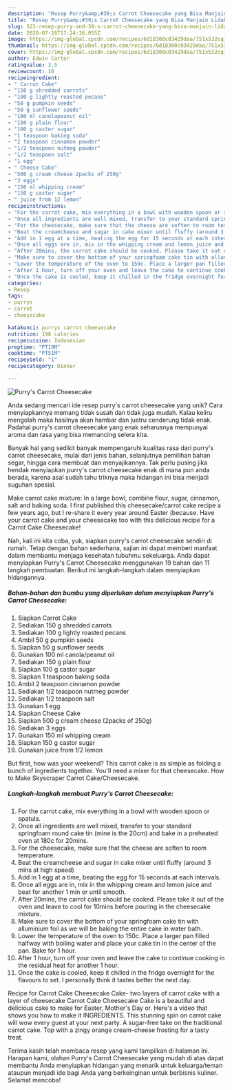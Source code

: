 ```yaml
---
description: "Resep Purry&amp;#39;s Carrot Cheesecake yang Bisa Manjain Lidah"
title: "Resep Purry&amp;#39;s Carrot Cheesecake yang Bisa Manjain Lidah"
slug: 323-resep-purry-and-39-s-carrot-cheesecake-yang-bisa-manjain-lidah
date: 2020-07-16T17:24:16.055Z
image: https://img-global.cpcdn.com/recipes/6d18300c03429daa/751x532cq70/purrys-carrot-cheesecake-recipe-main-photo.jpg
thumbnail: https://img-global.cpcdn.com/recipes/6d18300c03429daa/751x532cq70/purrys-carrot-cheesecake-recipe-main-photo.jpg
cover: https://img-global.cpcdn.com/recipes/6d18300c03429daa/751x532cq70/purrys-carrot-cheesecake-recipe-main-photo.jpg
author: Edwin Carter
ratingvalue: 3.5
reviewcount: 10
recipeingredient:
- " Carrot Cake"
- "150 g shredded carrots"
- "100 g lightly roasted pecans"
- "50 g pumpkin seeds"
- "50 g sunflower seeds"
- "100 ml canolapeanut oil"
- "150 g plain flour"
- "100 g castor sugar"
- "1 teaspoon baking soda"
- "2 teaspoon cinnamon powder"
- "1/2 teaspoon nutmeg powder"
- "1/2 teaspoon salt"
- "1 egg"
- " Cheese Cake"
- "500 g cream cheese 2packs of 250g"
- "3 eggs"
- "150 ml whipping cream"
- "150 g castor sugar"
- " juice from 12 lemon"
recipeinstructions:
- "For the carrot cake, mix everything in a bowl with wooden spoon or spatula."
- "Once all ingredients are well mixed, transfer to your standard springfoam round cake tin (mine is the 20cm) and bake in a preheated oven at 180c for 20mins."
- "For the cheesecake, make sure that the cheese are soften to room temperature."
- "Beat the creamcheese and sugar in cake mixer until fluffy (around 3 mins at high speed)"
- "Add in 1 egg at a time, beating the egg for 15 seconds at each intervals."
- "Once all eggs are in, mix in the whipping cream and lemon juice and beat for another 1 min or until smooth."
- "After 20mins, the carrot cake should be cooked. Please take it out of the oven and leave to cool for 10mins before pouring in the cheesecake mixture."
- "Make sure to cover the bottom of your springfoam cake tin with alluminium foil as we will be baking the entire cake in water bath."
- "Lower the temperature of the oven to 150c. Place a larger pan filled halfway with boiling water and place your cake tin in the center of the pan. Bake for 1 hour."
- "After 1 hour, turn off your oven and leave the cake to continue cooking in the residual heat for another 1 hour."
- "Once the cake is cooled, keep it chilled in the fridge overnight for the flavours to set. I personally think it tastes better the next day."
categories:
- Resep
tags:
- purrys
- carrot
- cheesecake

katakunci: purrys carrot cheesecake 
nutrition: 198 calories
recipecuisine: Indonesian
preptime: "PT19M"
cooktime: "PT51M"
recipeyield: "1"
recipecategory: Dinner

---
```



![Purry&#39;s Carrot Cheesecake](https://img-global.cpcdn.com/recipes/6d18300c03429daa/751x532cq70/purrys-carrot-cheesecake-recipe-main-photo.jpg)

Anda sedang mencari ide resep purry&#39;s carrot cheesecake yang unik? Cara menyiapkannya memang tidak susah dan tidak juga mudah. Kalau keliru mengolah maka hasilnya akan hambar dan justru cenderung tidak enak. Padahal purry&#39;s carrot cheesecake yang enak seharusnya mempunyai aroma dan rasa yang bisa memancing selera kita.

Banyak hal yang sedikit banyak mempengaruhi kualitas rasa dari purry&#39;s carrot cheesecake, mulai dari jenis bahan, selanjutnya pemilihan bahan segar, hingga cara membuat dan menyajikannya. Tak perlu pusing jika hendak menyiapkan purry&#39;s carrot cheesecake enak di mana pun anda berada, karena asal sudah tahu triknya maka hidangan ini bisa menjadi suguhan spesial.

Make carrot cake mixture: In a large bowl, combine flour, sugar, cinnamon, salt and baking soda. I first published this cheesecake/carrot cake recipe a few years ago, but I re-share it every year around Easter (because. Have your carrot cake and your cheesecake too with this delicious recipe for a Carrot Cake Cheesecake!


Nah, kali ini kita coba, yuk, siapkan purry&#39;s carrot cheesecake sendiri di rumah. Tetap dengan bahan sederhana, sajian ini dapat memberi manfaat dalam membantu menjaga kesehatan tubuhmu sekeluarga. Anda dapat menyiapkan Purry&#39;s Carrot Cheesecake menggunakan 19 bahan dan 11 langkah pembuatan. Berikut ini langkah-langkah dalam menyiapkan hidangannya.

<!--inarticleads1-->

##### Bahan-bahan dan bumbu yang diperlukan dalam menyiapkan Purry&#39;s Carrot Cheesecake:

1. Siapkan  Carrot Cake
1. Sediakan 150 g shredded carrots
1. Sediakan 100 g lightly roasted pecans
1. Ambil 50 g pumpkin seeds
1. Siapkan 50 g sunflower seeds
1. Gunakan 100 ml canola/peanut oil
1. Sediakan 150 g plain flour
1. Siapkan 100 g castor sugar
1. Siapkan 1 teaspoon baking soda
1. Ambil 2 teaspoon cinnamon powder
1. Sediakan 1/2 teaspoon nutmeg powder
1. Sediakan 1/2 teaspoon salt
1. Gunakan 1 egg
1. Siapkan  Cheese Cake
1. Siapkan 500 g cream cheese (2packs of 250g)
1. Sediakan 3 eggs
1. Gunakan 150 ml whipping cream
1. Siapkan 150 g castor sugar
1. Gunakan  juice from 1/2 lemon


But first, how was your weekend? This carrot cake is as simple as folding a bunch of ingredients together. You&#39;ll need a mixer for that cheesecake. How to Make Skyscraper Carrot Cake/Cheesecake. 

<!--inarticleads2-->

##### Langkah-langkah membuat Purry&#39;s Carrot Cheesecake:

1. For the carrot cake, mix everything in a bowl with wooden spoon or spatula.
1. Once all ingredients are well mixed, transfer to your standard springfoam round cake tin (mine is the 20cm) and bake in a preheated oven at 180c for 20mins.
1. For the cheesecake, make sure that the cheese are soften to room temperature.
1. Beat the creamcheese and sugar in cake mixer until fluffy (around 3 mins at high speed)
1. Add in 1 egg at a time, beating the egg for 15 seconds at each intervals.
1. Once all eggs are in, mix in the whipping cream and lemon juice and beat for another 1 min or until smooth.
1. After 20mins, the carrot cake should be cooked. Please take it out of the oven and leave to cool for 10mins before pouring in the cheesecake mixture.
1. Make sure to cover the bottom of your springfoam cake tin with alluminium foil as we will be baking the entire cake in water bath.
1. Lower the temperature of the oven to 150c. Place a larger pan filled halfway with boiling water and place your cake tin in the center of the pan. Bake for 1 hour.
1. After 1 hour, turn off your oven and leave the cake to continue cooking in the residual heat for another 1 hour.
1. Once the cake is cooled, keep it chilled in the fridge overnight for the flavours to set. I personally think it tastes better the next day.


Recipe for Carrot Cake Cheesecake Cake- two layers of carrot cake with a layer of cheesecake Carrot Cake Cheesecake Cake is a beautiful and delicious cake to make for Easter, Mother&#39;s Day or. Here&#39;s a video that shows you how to make it INGREDIENTS. This stunning spin on carrot cake will wow every guest at your next party. A sugar-free take on the traditional carrot cake. Top with a zingy orange cream-cheese frosting for a tasty treat. 

Terima kasih telah membaca resep yang kami tampilkan di halaman ini. Harapan kami, olahan Purry&#39;s Carrot Cheesecake yang mudah di atas dapat membantu Anda menyiapkan hidangan yang menarik untuk keluarga/teman ataupun menjadi ide bagi Anda yang berkeinginan untuk berbisnis kuliner. Selamat mencoba!
